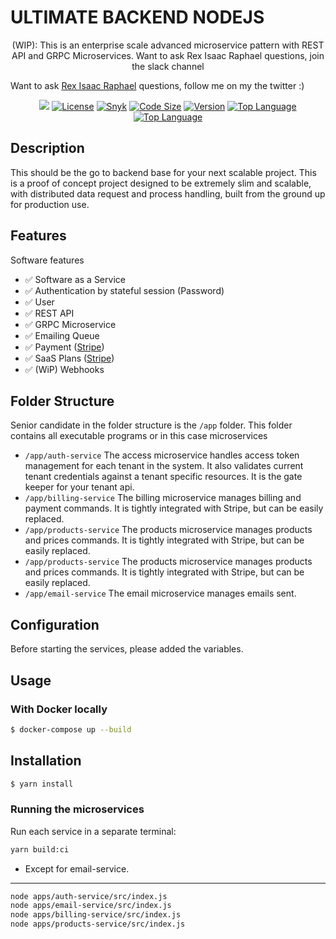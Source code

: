 # ULTIMATE BACKEND NODEJS


<p align="center">  
  <bold>(WIP)</bold>: This is an enterprise scale advanced microservice pattern with REST API and GRPC Microservices. Want to ask Rex Isaac Raphael questions, join the slack channel

  Want to ask <a target="_blank" href="https://twitter.com/Mateussiil">Rex Isaac Raphael</a> questions, follow me on my the twitter :)
</p>  
    <p align="center">  
</p>  

<p align="center">
<img src="https://opencollective.com/ultimate-backend/tiers/sponsor/badge.svg?label=sponsor&color=brightgreen" />
<a href="https://img.shields.io/github/license/juicycleff/ultimate-backend?style=flat-square" target="_blank"><img src="https://img.shields.io/github/license/juicycleff/ultimate-backend?style=flat-square" alt="License"/></a>  
<a href="https://img.shields.io/snyk/vulnerabilities/github/juicycleff/ultimate-backend?style=flat-square" target="_blank"><img src="https://img.shields.io/snyk/vulnerabilities/github/juicycleff/ultimate-backend?style=flat-square" alt="Snyk"/></a>  
<a href="https://img.shields.io/github/languages/code-size/juicycleff/ultimate-backend?style=flat-square" target="_blank"><img src="https://img.shields.io/github/languages/code-size/juicycleff/ultimate-backend?style=flat-square" alt="Code Size"/></a>  
<a href="https://img.shields.io/github/package-json/v/juicycleff/ultimate-backend?style=flat-square" target="_blank"><img src="https://img.shields.io/github/package-json/v/juicycleff/ultimate-backend?style=flat-square" alt="Version"/></a>  
<a href="https://img.shields.io/github/languages/top/juicycleff/ultimate-backend?style=flat-square" target="_blank"><img src="https://img.shields.io/github/languages/top/juicycleff/ultimate-backend?style=flat-square" alt="Top Language"/></a>  
<a href="https://img.shields.io/codacy/grade/dc460840375d4ac995f5647a5ed10179?style=flat-square" target="_blank"><img src="https://img.shields.io/codacy/grade/dc460840375d4ac995f5647a5ed10179?style=flat-square" alt="Top Language"/></a>  
</p>  

## Description

This should be the go to backend base for your next scalable project. This is a proof of concept project designed to be extremely slim and scalable, with distributed data request and process handling, built from the ground up for production use.

## Features

Software features  

* ✅ Software as a Service  
* ✅ Authentication by stateful session (Password)
* ✅ User  
* ✅ REST API  
* ✅ GRPC Microservice  
* ✅ Emailing Queue  
* ✅ Payment ([Stripe](https://stripe.com/))  
* ✅ SaaS Plans ([Stripe](https://stripe.com/))  
* ✅ (WiP) Webhooks  

## Folder Structure  
Senior candidate in the folder structure is the `/app` folder. This folder contains all executable programs or in this case microservices

 - `/app/auth-service` The access microservice handles access token management for each tenant in the system. It also validates current tenant credentials against a tenant specific resources. It is the gate keeper for your tenant api.
 - `/app/billing-service` The billing microservice manages billing and payment commands. It is tightly integrated with Stripe, but can be easily replaced.
 - `/app/products-service` The products microservice manages products and prices commands. It is tightly integrated with Stripe, but can be easily replaced.
 - `/app/products-service` The products microservice manages products and prices commands. It is tightly integrated with Stripe, but can be easily replaced.
 - `/app/email-service` The email microservice manages emails sent.


## Configuration  

Before starting the services, please added the variables.


## Usage  
### With Docker locally
```bash
$ docker-compose up --build
```

## Installation  

```bash  
$ yarn install
```  

### Running the microservices  

Run each service in a separate terminal:  

```bash  
yarn build:ci
```
* Except for email-service.

---

```bash  
node apps/auth-service/src/index.js  
node apps/email-service/src/index.js  
node apps/billing-service/src/index.js  
node apps/products-service/src/index.js  
```  